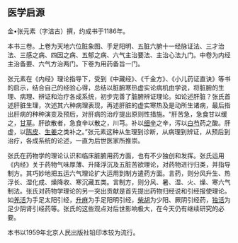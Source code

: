 ## 医学启源

金•张元素（字洁古）撰，约成书于1186年。

本书三卷。上卷为天地六位脏象图、手足阳明、五脏六腑十一经脉证法、三才治法、三感之病、四因之病、五郁之病、六气主治要法、主治心法九门。中卷为内经主治备要、六气方治两门。下卷为用药备旨一门。

张元素在《内经》理论指导下，受到《中藏经》、《千金方》、《小儿药证直诀》等书的启示，结合自己的经验心得，总结以脏腑寒热虚实论病机由学说，将脏腑的生理、病理、辨证和治疗各成系统，初步完善了脏腑辨证理论。如论述肝脏？张氏首述肝脏生理，次述其六种病理表现，再述肝脏的虚实寒热及是动所生诸病，最后指出肝病的种种演变及预后，对肝病的治疗提出原则性措施。“肝苦急，急食甘以缓之，[甘草](https://www.gmzyjc.com/read/bc/bc17-0.1.8.0.0.md)。肝欲散者，急食辛以散之，川芎。补以[细辛](https://www.gmzyjc.com/read/bc/bc01-1.1.9.0.0.md)之辛，泻以[白芍](https://www.gmzyjc.com/read/bc/bc17-0.3.4.0.0.md)药之酸。肝虚，以[陈皮](https://www.gmzyjc.com/read/bc/bc11-0.0.1.0.0.md)、[生姜](https://www.gmzyjc.com/read/bc/bc01-1.1.13.0.0.md)之类补之。”张元素这种从生理到诊断，从病理到辨证，从预后到治疗，各成系统的论述，一直为后世医家所推崇。

张氏在药物学的理论认识和临床脏腑用药方面，也有不少独创和发挥。张氏运用《内经》关于药物气味厚薄、升降浮沉及五脏苦欲理论，对药物进行归类，并指导制方。其巧妙地把五运六气理论扩大运用到制方遣药方面。言药，则分风升生、热浮长、湿化成、燥降收、寒沉藏五类。言制方，则分风、暑、湿、火、燥、寒六气制法。张氏对药物学理论的另一突出贡献是首先提出药物归经说和引经报使理论。如[羌活](https://www.gmzyjc.com/read/bc/bc01-1.1.6.0.0.md)为手足太阳引经，[升麻](https://www.gmzyjc.com/read/bc/bc01-1.2.10.0.0.md)为手足阳明引经，[柴胡](https://www.gmzyjc.com/read/bc/bc01-1.2.9.0.0.md)为少阳、厥阴引经药，[独活](https://www.gmzyjc.com/read/bc/bc06-0.0.1.0.0.md)为足少阴肾引经药等。张氏的这些观点对后世影响极大，在今天仍有继续研究的必要。

本书以1959年北京人民出版社铅印本较为流行。
